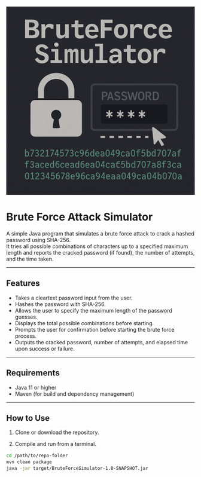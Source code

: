 ![Brute Force Attack Simulator](BruteForceSimulator.png)
# Brute Force Attack Simulator

A simple Java program that simulates a brute force attack to crack a hashed password using SHA-256.  
It tries all possible combinations of characters up to a specified maximum length and reports the cracked password (if found), the number of attempts, and the time taken.

---

## Features

- Takes a cleartext password input from the user.
- Hashes the password with SHA-256.
- Allows the user to specify the maximum length of the password guesses.
- Displays the total possible combinations before starting.
- Prompts the user for confirmation before starting the brute force process.
- Outputs the cracked password, number of attempts, and elapsed time upon success or failure.

---

## Requirements

- Java 11 or higher
- Maven (for build and dependency management)

---

## How to Use

1. Clone or download the repository.

2. Compile and run from a terminal.

```bash
cd /path/to/repo-folder
mvn clean package
java -jar target/BruteForceSimulator-1.0-SNAPSHOT.jar
